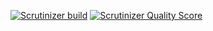 [![Scrutinizer build](https://scrutinizer-ci.com/g/newage/AudioManager/badges/build.png?b=develop)](https://scrutinizer-ci.com/g/newage/AudioManager/)
[![Scrutinizer Quality Score](https://scrutinizer-ci.com/g/newage/AudioManager/badges/quality-score.png?b=develop)](https://scrutinizer-ci.com/g/newage/AudioManager/)